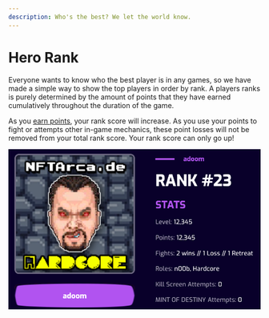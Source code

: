 ```yaml
---
description: Who's the best? We let the world know.
---
```


# Hero Rank

Everyone wants to know who the best player is in any games, so we have made a simple way to show the top players in order by rank. A players ranks is purely determined by the amount of points that they have earned cumulatively throughout the duration of the game.

As you [earn points](earning-points/), your rank score will increase. As you use your points to fight or attempts other in-game mechanics, these point losses will not be removed from your total rank score. Your rank score can only go up!

![](<../.gitbook/assets/image (1) (1).png>)
